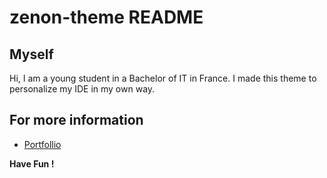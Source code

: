 # zenon-theme README

## Myself

Hi, I am a young student in a Bachelor of IT in France. I made this theme to personalize my IDE in my own way.

## For more information

* [Portfollio](https://tristanretali.github.io/portfolio)

**Have Fun !**
